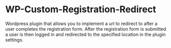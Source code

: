 # WP-Custom-Registration-Redirect
Wordpress plugin that allows you to implement a url to redirect to after a user completes the registration form. After the registration form is submitted a user is then logged in and redirected to the specified location in the plugin settings.
